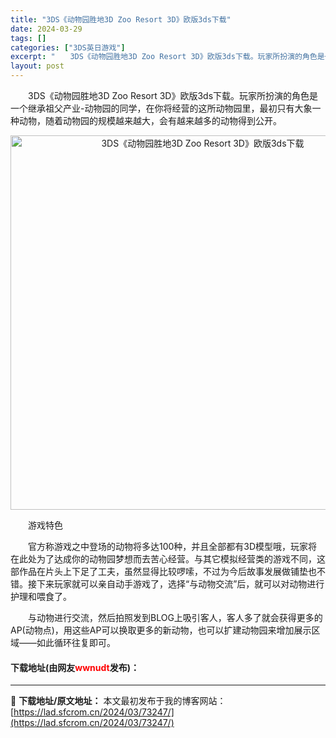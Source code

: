 ```yaml
---
title: "3DS《动物园胜地3D Zoo Resort 3D》欧版3ds下载"
date: 2024-03-29
tags: []
categories: ["3DS英日游戏"]
excerpt: "　　3DS《动物园胜地3D Zoo Resort 3D》欧版3ds下载。玩家所扮演的角色是一个继承祖父产业-动物园的同学，在你将经营的这所动物园里，最初只有大象一种动物，随着动物园的规模越来越大，会有越来越多的动物得到公开。 　　游戏特色 　　官方称游戏之中登场的动物将多达100种，并且全部都有3D&hellip;"
layout: post
---
```


 <p>　　3DS《动物园胜地3D Zoo Resort 3D》欧版3ds下载。玩家所扮演的角色是一个继承祖父产业-动物园的同学，在你将经营的这所动物园里，最初只有大象一种动物，随着动物园的规模越来越大，会有越来越多的动物得到公开。</p> <p align="center"><img align="" border="0" src="https://lad.sfcrom.cn/wp-content/uploads/2024/03/20240329_660622e45c4d4.png" width="599" alt="3DS《动物园胜地3D Zoo Resort 3D》欧版3ds下载" /></p> <p>　　游戏特色</p> <p>　　官方称游戏之中登场的动物将多达100种，并且全部都有3D模型哦，玩家将在此处为了达成你的动物园梦想而去苦心经营。与其它模拟经营类的游戏不同，这部作品在片头上下足了工夫，虽然显得比较啰嗦，不过为今后故事发展做铺垫也不错。接下来玩家就可以亲自动手游戏了，选择&ldquo;与动物交流&rdquo;后，就可以对动物进行护理和喂食了。</p> <p>　　与动物进行交流，然后拍照发到BLOG上吸引客人，客人多了就会获得更多的AP(动物点)，用这些AP可以换取更多的新动物，也可以扩建动物园来增加展示区域&mdash;&mdash;如此循环往复即可。</p> <p><h4>下载地址(由网友<font color="red">wwnudt</font>发布)：</h4></p> 

---
📖 **下载地址/原文地址：** 本文最初发布于我的博客网站：[https://lad.sfcrom.cn/2024/03/73247/](https://lad.sfcrom.cn/2024/03/73247/)
